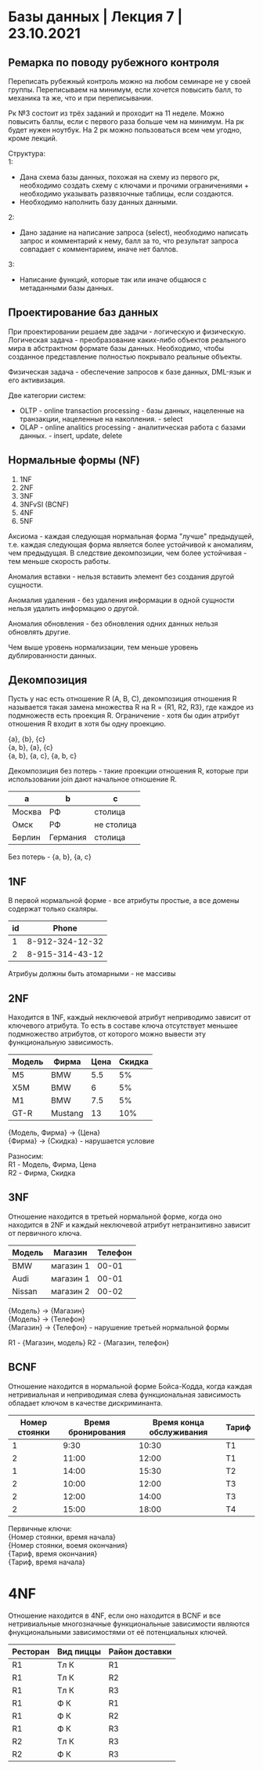 # Базы данных | Лекция 7 | 23.10.2021
## Ремарка по поводу рубежного контроля
Переписать рубежный контроль можно на любом семинаре не у своей группы. Переписываем на минимум, если хочется повысить балл, то механика та же, что и при переписывании. 

Рк №3 состоит из трёх заданий и проходит на 11 неделе. Можно повысить баллы, если с первого раза больше чем на минимум. На рк будет нужен ноутбук. На 2 рк можно пользоваться всем чем угодно, кроме лекций.

Структура:\
1:
- Дана схема базы данных, похожая на схему из первого рк, необходимо создать схему с ключами и прочими ограничениями + необходимо указывать развязочные таблицы, если создаются.
- Необходимо наполнить базу данных данными.

2:
- Дано задание на написание запроса (select), необходимо написать запрос и комментарий к нему, балл за то, что результат запроса совпадает с комментарием, иначе нет баллов. 

3:
- Написание функций, которые так или иначе общаюся с метаданными базы данных.

## Проектирование баз данных
При проектировании решаем две задачи - логическую и физическую.
Логическая задача - преобразование каких-либо объектов реального мира в абстрактном формате базы данных. Необходимо, чтобы созданное представление полностью покрывало реальные объекты.

Физическая задача - обеспечение запросов к базе данных, DML-язык и его активизация.

Две категории систем:
- OLTP - online transaction processing - базы данных, нацеленные на транзакции, нацеленные на накопления. - select
- OLAP - online analitics processing - аналитическая работа с базами данных. - insert, update, delete

## Нормальные формы (NF)
1. 1NF
2. 2NF
3. 3NF
4. 3NFvSI (BCNF)
5. 4NF
6. 5NF

Аксиома - каждая следующая нормальная форма "лучше" предыдущей, т.е. каждая следующая форма является более устойчивой к аномалиям, чем предыдущая. В следствие декомпозиции, чем более устойчивая - тем меньше скорость работы.

Аномалия вставки - нельзя вставить элемент без создания другой сущности.

Аномалия удаления - без удаления информации в одной сущности нельзя удалить информацию о другой.

Аномалия обновления - без обновления одних данных нельзя обновлять другие.

Чем выше уровень нормализации, тем меньше уровень дублированности данных. 

## Декомпозиция

Пусть у нас есть отношение R (A, B, C), декомпозиция отношения R называется такая замена множества R на R = {R1, R2, R3}, где каждое из подмножеств есть проекция R. Ограничение - хотя бы один атрибут отношения R входит в хотя бы одну проекцию.

{a}, {b}, {c}\
{a, b}, {a}, {c}\
{a, b}, {a, c}, {a, b, c}

Декомпозиция без потерь - такие проекции отношения R, которые при использовании join дают начальное отношение R.

|a|b|c|
|-|-|-|
|Москва|РФ|столица|
|Омск|РФ|не столица|
|Берлин|Германия|столица|

Без потерь - {a, b}, {a, c}

## 1NF

В первой нормальной форме - все атрибуты простые, а все домены содержат только скаляры.

|id|Phone|
|-|-|
|1|8-912-324-12-32|
|2|8-915-314-43-12|

Атрибуы должны быть атомарными - не массивы

## 2NF

Находится в 1NF, каждый неключевой атрибут неприводимо зависит от ключевого атрибута. То есть в составе ключа отсутствует меньшее подмножество атрибутов, от которого можно вывести эту функциональную зависимость.

|Модель|Фирма|Цена|Скидка|
|-|-|-|-|
|М5|BMW|5.5|5%|
|X5M|BMW|6|5%|
|M1|BMW|7.5|5%|
|GT-R|Mustang|13|10%|

{Модель, Фирма} -> {Цена}\
{Фирма} -> {Скидка} - нарушается условие

Разносим:\
R1 - Модель, Фирма, Цена\
R2 - Фирма, Скидка

## 3NF

Отношение находится в третьей нормальной форме, когда оно находится в 2NF и каждый неключевой атрибут нетранзитивно зависит от первичного ключа.

|Модель|Магазин|Телефон|
|-|-|-|
|BMW|магазин 1|00-01|
|Audi|магазин 1|00-01|
|Nissan|магазин 2|00-02|

{Модель} -> {Магазин}\
{Модель} -> {Телефон}\
{Магазин} -> {Телефон} - нарушение третьей нормальной формы

R1 - {Магазин, модель}
R2 - {Магазин, телефон}

## BCNF

Отношение находится в нормальной форме Бойса-Кодда, когда каждая нетривиальная и неприводимая слева функциональная зависимость обладает ключом в качестве дискриминанта.

|Номер стоянки|Время бронирования|Время конца обслуживания|Тариф|
|-|-|-|-|
|1|9:30|10:30|T1|
|2|11:00|12:00|T1|
|1|14:00|15:30|T2|
|2|10:00|12:00|T3|
|2|12:00|14:00|T3|
|2|15:00|18:00|T4|

Первичные ключи:\
{Номер стоянки, время начала}\
{Номер стоянки, воемя окончания}\
{Тариф, время окончания}\
{Тариф, время начала}

# 4NF
Отношение находится в 4NF, если оно находится в BCNF и все нетривиальные многозначные функциональные зависимости являются фнукциональными зависимостями от её потенциальных ключей.

|Ресторан|Вид пиццы|Район доставки|
|-|-|-|
|R1|Тл К|R1|
|R1|Тл К|R2|
|R1|Тл К|R3|
|R1|Ф К|R1|
|R1|Ф К|R2|
|R1|Ф К|R3|
|R2|Тл К|R3|
|R2|Ф К|R3|

